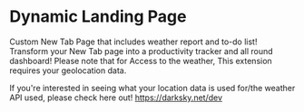 # Dynamic Landing Page

Custom New Tab Page that includes weather report and to-do list!
Transform your New Tab page into a productivity tracker and all round dashboard! Please note that for Access to the weather, This extension requires your geolocation data.

If you're interested in seeing what your location data is used for/the weather API used, please check here out! https://darksky.net/dev

